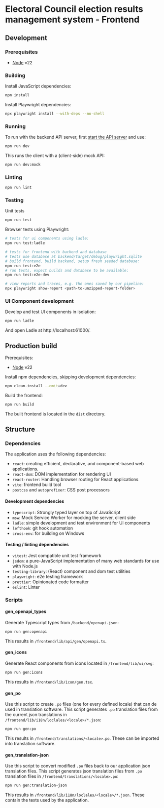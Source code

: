 # Electoral Council election results management system - Frontend

## Development

### Prerequisites

- [Node](https://nodejs.org) v22

### Building

Install JavaScript dependencies:

```sh
npm install
```

Install Playwright dependencies:

```sh
npx playwright install --with-deps --no-shell
```

### Running

To run with the backend API server, first [start the API server](../backend/README.md#running) and use:

```sh
npm run dev
```

This runs the client with a (client-side) mock API:

```sh
npm run dev:mock
```

### Linting

```sh
npm run lint
```

### Testing

Unit tests

```sh
npm run test
```

Browser tests using Playwright:

```sh
# tests for ui components using ladle:
npm run test:ladle

# tests for frontend with backend and database
# tests use database at backend/target/debug/playwright.sqlite
# build frontend, build backend, setup fresh seeded database:
npm run test:e2e
# run tests, expect builds and database to be available:
npm run test:e2e-dev

# view reports and traces, e.g. the ones saved by our pipeline:
npx playwright show-report <path-to-unzipped-report-folder>
```

### UI Component development

Develop and test UI components in isolation:

```sh
npm run ladle
```

And open Ladle at http://localhost:61000/.

## Production build

Prerequisites:

- [Node](https://nodejs.org) v22

Install npm dependencies, skipping development dependencies:

```sh
npm clean-install --omit=dev
```

Build the frontend:

```sh
npm run build
```

The built frontend is located in the `dist` directory.

## Structure

### Dependencies

The application uses the following dependencies:

- `react`: creating efficient, declarative, and component-based web applications.
- `react-dom`: DOM implementation for rendering UI
- `react-router`: Handling browser routing for React applications
- `vite`: frontend build tool
- `postcss` and `autoprefixer`: CSS post processors

#### Development dependencies

- `typescript`: Strongly typed layer on top of JavaScript
- `msw`: Mock Service Worker for mocking the server, client side
- `ladle`: simple development and test environment for UI components
- `lefthook`: git hook automation
- `cross-env`: for building on Windows

#### Testing / linting dependencies

- `vitest`: Jest compatible unit test framework
- `jsdom`: a pure-JavaScript implementation of many web standards for use with Node.js
- `testing-library`: (React) component and dom test utilities
- `playwright`: e2e testing framework
- `prettier`: Opinionated code formatter
- `eslint`: Linter

### Scripts

#### gen_openapi_types

Generate Typescript types from `/backend/openapi.json`:

```sh
npm run gen:openapi
```

This results in `/frontend/lib/api/gen/openapi.ts`.

#### gen_icons

Generate React components from icons located in `/frontend/lib/ui/svg`:

```sh
npm run gen:icons
```

This results in `/frontend/lib/icon/gen.tsx`.

#### gen_po

Use this script to create `.po` files (one for every defined locale) that can de used in translation software.
This script generates `.po` translation files from the current json translations in `/frontend/lib/i18n/loclales/<locale>/*.json`:

```sh
npm run gen:po
```

This results in `/frontend/translations/<locale>.po`. These can be imported into translation software.

#### gen_translation-json

Use this script to convert modified `.po` files back to our application json translation files.
This script generates json translation files from `.po` translation files in `/frontend/translations/<locale>.po`:

```sh
npm run gen:translation-json
```

This results in `/frontend/lib/i18n/loclales/<locale>/*.json`. These contain the texts used by the application.
